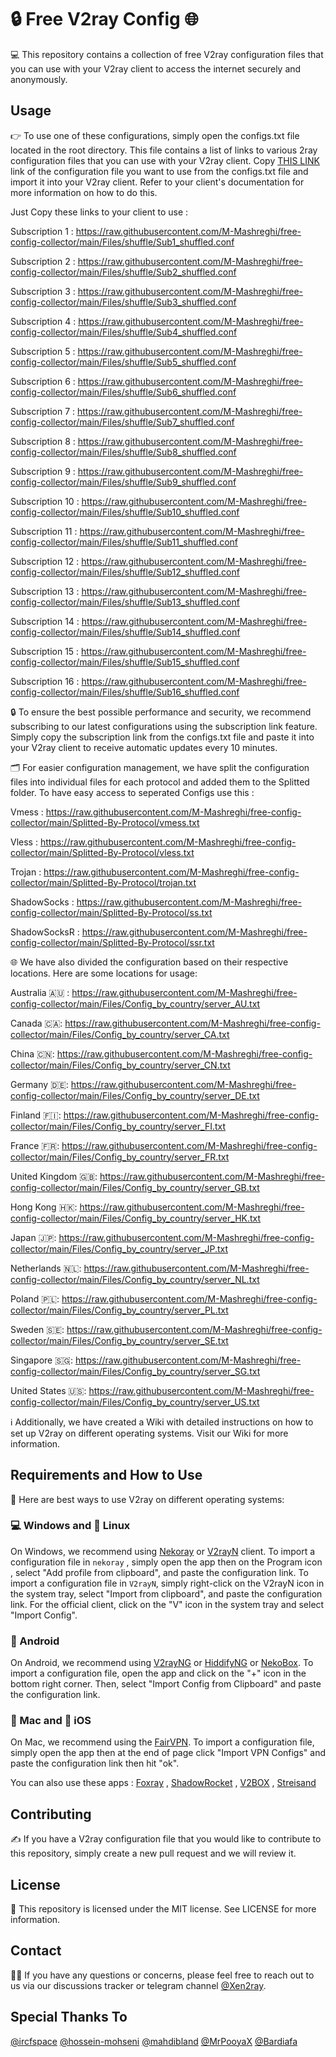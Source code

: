 # 🔒 Free V2ray Config 🌐
💻 This repository contains a collection of free V2ray configuration files that you can use with your V2ray client to access the internet securely and anonymously.
<!--
[ورژن فارسی](https://github.com/M-Mashreghi/free-config-collector/main/Persian-README.md) | [中文版](https://github.com/M-Mashreghi/free-config-collector/main/Chinese-README.md)

![GitHub last commit](https://img.shields.io/github/last-commit/M-Mashreghi/free-config-collector.svg) [![MIT license](https://img.shields.io/badge/License-MIT-blue.svg)](https://lbesson.mit-license.org/) [![GitHub stars](https://img.shields.io/github/stars/M-Mashreghi/free-config-collector.svg)](https://github.com/M-Mashreghi/free-config-collector/stargazers) [![Update Configs](https://github.com/M-Mashreghi/free-config-collector/actions/workflows/python-app.yml/badge.svg)](https://github.com/M-Mashreghi/free-config-collector/actions/workflows/python-app.yml) ![GitHub repo size](https://img.shields.io/github/repo-size/M-Mashreghi/free-config-collector) [![CodeFactor](https://www.codefactor.io/repository/github/M-Mashreghi/free-config-collector/badge)](https://www.codefactor.io/repository/github/M-Mashreghi/free-config-collector) 
-->



## Usage
👉 To use one of these configurations, simply open the configs.txt file located in the root directory. This file contains a list of links to various 2ray configuration files that you can use with your V2ray client. Copy [THIS LINK](https://raw.githubusercontent.com/M-Mashreghi/free-config-collector/main/All_Configs_Sub.txt) link of the configuration file you want to use from the configs.txt file and import it into your V2ray client. Refer to your client's documentation for more information on how to do this.

Just Copy these links to your client to use :

Subscription 1 : https://raw.githubusercontent.com/M-Mashreghi/free-config-collector/main/Files/shuffle/Sub1_shuffled.conf

Subscription 2 : https://raw.githubusercontent.com/M-Mashreghi/free-config-collector/main/Files/shuffle/Sub2_shuffled.conf

Subscription 3 : https://raw.githubusercontent.com/M-Mashreghi/free-config-collector/main/Files/shuffle/Sub3_shuffled.conf

Subscription 4 : https://raw.githubusercontent.com/M-Mashreghi/free-config-collector/main/Files/shuffle/Sub4_shuffled.conf

Subscription 5 : https://raw.githubusercontent.com/M-Mashreghi/free-config-collector/main/Files/shuffle/Sub5_shuffled.conf

Subscription 6 : https://raw.githubusercontent.com/M-Mashreghi/free-config-collector/main/Files/shuffle/Sub6_shuffled.conf

Subscription 7 : https://raw.githubusercontent.com/M-Mashreghi/free-config-collector/main/Files/shuffle/Sub7_shuffled.conf

Subscription 8 : https://raw.githubusercontent.com/M-Mashreghi/free-config-collector/main/Files/shuffle/Sub8_shuffled.conf

Subscription 9 : https://raw.githubusercontent.com/M-Mashreghi/free-config-collector/main/Files/shuffle/Sub9_shuffled.conf

Subscription 10 : https://raw.githubusercontent.com/M-Mashreghi/free-config-collector/main/Files/shuffle/Sub10_shuffled.conf

Subscription 11 : https://raw.githubusercontent.com/M-Mashreghi/free-config-collector/main/Files/shuffle/Sub11_shuffled.conf

Subscription 12 : https://raw.githubusercontent.com/M-Mashreghi/free-config-collector/main/Files/shuffle/Sub12_shuffled.conf

Subscription 13 : https://raw.githubusercontent.com/M-Mashreghi/free-config-collector/main/Files/shuffle/Sub13_shuffled.conf

Subscription 14 : https://raw.githubusercontent.com/M-Mashreghi/free-config-collector/main/Files/shuffle/Sub14_shuffled.conf

Subscription 15 : https://raw.githubusercontent.com/M-Mashreghi/free-config-collector/main/Files/shuffle/Sub15_shuffled.conf

Subscription 16 : https://raw.githubusercontent.com/M-Mashreghi/free-config-collector/main/Files/shuffle/Sub16_shuffled.conf


🔒 To ensure the best possible performance and security, we recommend subscribing to our latest configurations using the subscription link feature. Simply copy the subscription link from the configs.txt file and paste it into your V2ray client to receive automatic updates every 10 minutes.

🗂️ For easier configuration management, we have split the configuration files into individual files for each protocol and added them to the Splitted folder. To have easy access to seperated Configs use this : 

Vmess : https://raw.githubusercontent.com/M-Mashreghi/free-config-collector/main/Splitted-By-Protocol/vmess.txt

Vless : https://raw.githubusercontent.com/M-Mashreghi/free-config-collector/main/Splitted-By-Protocol/vless.txt

Trojan : https://raw.githubusercontent.com/M-Mashreghi/free-config-collector/main/Splitted-By-Protocol/trojan.txt

ShadowSocks : https://raw.githubusercontent.com/M-Mashreghi/free-config-collector/main/Splitted-By-Protocol/ss.txt

ShadowSocksR : https://raw.githubusercontent.com/M-Mashreghi/free-config-collector/main/Splitted-By-Protocol/ssr.txt

🌐 We have also divided the configuration based on their respective locations. Here are some locations for usage:

Australia 🇦🇺 : https://raw.githubusercontent.com/M-Mashreghi/free-config-collector/main/Files/Config_by_country/server_AU.txt

Canada 🇨🇦: https://raw.githubusercontent.com/M-Mashreghi/free-config-collector/main/Files/Config_by_country/server_CA.txt

China 🇨🇳: https://raw.githubusercontent.com/M-Mashreghi/free-config-collector/main/Files/Config_by_country/server_CN.txt

Germany 🇩🇪: https://raw.githubusercontent.com/M-Mashreghi/free-config-collector/main/Files/Config_by_country/server_DE.txt

Finland 🇫🇮: https://raw.githubusercontent.com/M-Mashreghi/free-config-collector/main/Files/Config_by_country/server_FI.txt

France 🇫🇷: https://raw.githubusercontent.com/M-Mashreghi/free-config-collector/main/Files/Config_by_country/server_FR.txt

United Kingdom 🇬🇧: https://raw.githubusercontent.com/M-Mashreghi/free-config-collector/main/Files/Config_by_country/server_GB.txt

Hong Kong 🇭🇰: https://raw.githubusercontent.com/M-Mashreghi/free-config-collector/main/Files/Config_by_country/server_HK.txt

Japan 🇯🇵: https://raw.githubusercontent.com/M-Mashreghi/free-config-collector/main/Files/Config_by_country/server_JP.txt

Netherlands 🇳🇱: https://raw.githubusercontent.com/M-Mashreghi/free-config-collector/main/Files/Config_by_country/server_NL.txt

Poland 🇵🇱: https://raw.githubusercontent.com/M-Mashreghi/free-config-collector/main/Files/Config_by_country/server_PL.txt

Sweden 🇸🇪: https://raw.githubusercontent.com/M-Mashreghi/free-config-collector/main/Files/Config_by_country/server_SE.txt

Singapore 🇸🇬: https://raw.githubusercontent.com/M-Mashreghi/free-config-collector/main/Files/Config_by_country/server_SG.txt

United States 🇺🇸: https://raw.githubusercontent.com/M-Mashreghi/free-config-collector/main/Files/Config_by_country/server_US.txt



ℹ️ Additionally, we have created a Wiki with detailed instructions on how to set up V2ray on different operating systems. Visit our Wiki for more information.

## Requirements and How to Use
📲 Here are best ways to use V2ray on different operating systems:

### 💻 Windows and 🐧 Linux
On Windows, we recommend using [Nekoray](https://github.com/MatsuriDayo/nekoray) or [V2rayN](https://github.com/2dust/v2rayN) client. To import a configuration file in `nekoray` , simply open the app then on the Program icon , select "Add profile from clipboard", and paste the configuration link. To import a configuration file in `V2rayN`, simply right-click on the V2rayN icon in the system tray, select "Import from clipboard", and paste the configuration link. For the official client, click on the "V" icon in the system tray and select "Import Config".

### 🤖 Android
On Android, we recommend using [V2rayNG](https://github.com/2dust/v2rayNG) or [HiddifyNG](https://github.com/hiddify/HiddifyNG) or [NekoBox](https://github.com/MatsuriDayo/NekoBoxForAndroid). To import a configuration file, open the app and click on the "+" icon in the bottom right corner. Then, select "Import Config from Clipboard" and paste the configuration link.

### 🍎 Mac and 📱 iOS
On Mac, we recommend using the [FairVPN](https://apps.apple.com/us/app/fair-vpn/id1533873488). To import a configuration file, simply open the app then at the end of page click "Import VPN Configs" and paste the configuration link then hit "ok".

You can also use these apps : [Foxray](https://apps.apple.com/us/app/foxray/id6448898396) , [ShadowRocket](https://apps.apple.com/ca/app/shadowrocket/id932747118) , [V2BOX](https://apps.apple.com/us/app/v2box-v2ray-client/id6446814690) , [Streisand](https://apps.apple.com/us/app/streisand/id6450534064)

## Contributing
✍️ If you have a V2ray configuration file that you would like to contribute to this repository, simply create a new pull request and we will review it.

## License
📝 This repository is licensed under the MIT license. See LICENSE for more information.

## Contact
🙋‍♀️ If you have any questions or concerns, please feel free to reach out to us via our discussions tracker or telegram channel [@Xen2ray](https://t.me/Xen2ray).

## Special Thanks To
[@ircfspace](https://github.com/MrPooyaX)
[@hossein-mohseni](https://github.com/hossein-mohseni)
[@mahdibland](https://github.com/mahdibland)
[@MrPooyaX](https://github.com/MrPooyaX)
[@Bardiafa](https://github.com/Bardiafa)
